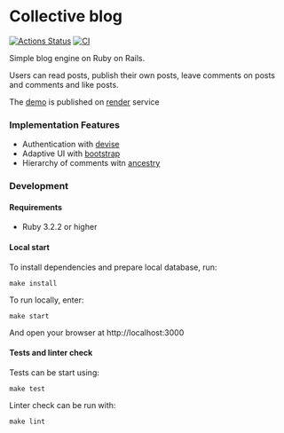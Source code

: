 # Collective blog
[![Actions Status](https://github.com/beherit1977777/rails-project-64/actions/workflows/hexlet-check.yml/badge.svg)](https://github.com/beherit1977777/rails-project-64/actions)
[![CI](https://github.com/beherit1977777/rails-project-64/actions/workflows/ci.yml/badge.svg?branch=main)](https://github.com/beherit1977777/rails-project-64/actions/workflows/ci.yml)

Simple blog engine on Ruby on Rails.

Users can read posts, publish their own posts, leave comments on posts and comments and like posts.

The [demo](https://rails-project-64-rixq.onrender.com) is published on [render](https://render.com/) service

### Implementation Features

* Authentication with [devise](https://github.com/heartcombo/devise)
* Adaptive UI with [bootstrap](https://getbootstrap.com)
* Hierarchy of comments witn [ancestry](https://github.com/stefankroes/ancestry)

### Development

#### Requirements

* Ruby 3.2.2 or higher

#### Local start

To install dependencies and prepare local database, run: 
```shell
make install
```

To run locally, enter:
```shell
make start
```
And open your browser at http://localhost:3000

#### Tests and linter check

Tests can be start using:
```shell
make test 
```

Linter check can be run with:
```shell
make lint 